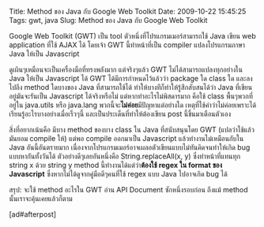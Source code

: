 Title: Method ของ Java กับ Google Web Toolkit 
Date: 2009-10-22 15:45:25
Tags: gwt, java 
Slug: Method ของ Java กับ Google Web Toolkit 


Google Web Toolkit (GWT) เป็น tool ตัวหนึ่งที่โปรแกรมเมอร์สามารถใช้ Java เขียน web application ที่ใช้ AJAX ได้ โดยเจ้า GWT นี้ทำหน้าที่เป็น compiler แปลงโปรแกรมภาษา Java ให้เป็น Javascript

ดูเผินๆเหมือนจะเป็นเครื่องมือที่ทรงพลังมาก แต่จริงๆแล้ว GWT ไม่ได้สามารถแปลงทุกอย่างใน Java ให้เป็น Javascript ได้ GWT ได้มีการกำหนดไว้แล้วว่า package ใด class ใด และลงไปถึง method ใดบางของ Java ที่สามารถใช้ได้ ทำให้บางทีก็ทำให้รู้สึกสับสนได้ว่า Java ที่เขียนอยู่มันจะรันเป็น Javascript ได้จริงหรือไม่ แต่หากทำอะไรไม่พิสดารมาก คือใช้ class พื้นๆพวกที่อยู่ใน java.utils หรือ java.lang พวกนี้จะ<strong>ไม่ค่อย</strong>มีปัญหาแต่อย่างใด เหตุที่ใช้คำว่าไม่ค่อยเพราะได้เรียนรู้อะไรบางอย่างเมื่อเร็วๆนี้ และเป็นประเด็นที่ทำให้ต้องเขียน post นี้ขึ้นมาเตือนตัวเอง

สิ่งที่อยากเน้นคือ มีบาง method ของบาง class ใน Java ที่สนับสนุนโดย GWT (แปลว่าใช้แล้วมันยอม compile ให้) แต่พอ compile ออกมาเป็น Javascript แล้วทำงานไม่เหมือนกับใน Java อันนี้อันตรายมาก เนื่องจากโปรแกรมเมอร์อาจเผลอตัวเขียนแบบไม่ทันคิดจนทำให้เกิด bug แบบหากันทั้งวันได้ ตัวอย่างดีๆเลยอันหนึ่งคือ String.replaceAll(x, y)  ซึ่งทำหน้าที่แทนทุก string x ด้วย string y method นี้ทำงานได้แต่ว่า<strong>ต้องใช้ regex ใน format ของ Javascript</strong> ซึ่งหากไม่ได้ดูจากคู่มือดีๆคนที่ใช้ regex แบบ Java ไปอาจเกิด bug ได้

สรุป: จะใช้ method อะไรใน GWT อ่าน API Document ซักหนึ่งรอบก่อน ถึงแม้ method นั้นเราจะคุ้นเคยแล้วก็ตาม

[ad#afterpost]
